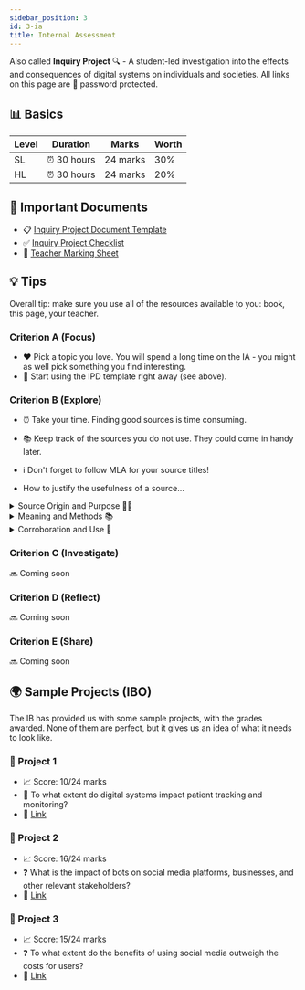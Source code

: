 ```yaml
---
sidebar_position: 3
id: 3-ia
title: Internal Assessment
---
```


Also called **Inquiry Project** 🔍 - A student-led investigation into the effects and consequences of digital systems on individuals and societies. All links on this page are 🔐 password protected.

## 📊 Basics

|Level| Duration | Marks | Worth | 
|------|-------|----|---|
| SL | ⏰ 30 hours| 24 marks | 30%|
| HL | ⏰ 30 hours| 24 marks | 20%|

## 📂 Important Documents
- 📋 [Inquiry Project Document Template](https://dcigroupadmin-my.sharepoint.com/:w:/g/personal/frederic_nevers_dulwich_org/EQfrkytsTk1DvNY4pKbN-MwBNfGeLycltCu7sc7be81grA?e=eenO5u)
- ✅ [Inquiry Project Checklist](https://dcigroupadmin-my.sharepoint.com/:b:/g/personal/frederic_nevers_dulwich_org/EScsgQb1VMRMlc3zRm9wabsBk5Qx5pBy058oLMfS1aAp8A?e=kkUhtd)
- 🎯 [Teacher Marking Sheet](https://dcigroupadmin-my.sharepoint.com/:b:/g/personal/frederic_nevers_dulwich_org/EdyVJE3VhntNhonixxw8xGQBmi6B98D3NRf2cAdOyr2mvg?e=0f9toH)

## 💡 Tips

Overall tip: make sure you use all of the resources available to you: book, this page, your teacher.

### Criterion A (Focus)
- ❤️ Pick a topic you love. You will spend a long time on the IA - you might as well pick something you find interesting.
- 📝 Start using the IPD template right away (see above).

### Criterion B (Explore)
- ⏰ Take your time. Finding good sources is time consuming.
- 📚 Keep track of the sources you do not use. They could come in handy later.
- ℹ Don't forget to follow MLA for your source titles!

- How to justify the usefulness of a source...
<details>
<summary>Source Origin and Purpose 🕵️‍♀️</summary>

- Identify the author or creator of the source and their background or expertise in the subject matter.
- Determine when and where the source was created or published.
- Determine the intended audience for the source.
- Identify the purpose of the source, such as to inform, persuade, entertain, or sell a product or idea.
- Consider any potential biases or motivations of the author or publisher that may influence the content.
- Does the context influence the writing?
- CRAAP (Currency, Relevance, Authority, Accuracy, Purpose) to evaluate the source's origin and purpose.
- Possible starter sentences
    - The source, [title], was published by a [reputable... publisher/platform] on [date].
    - The author of the source, [author name], is a [relevant background or expertise].
    - [Publisher/platform] is known for [brief description of reputation or focus].
    - The purpose of the source appears to be [inform/persuade/entertain/other].
    - The source is potentially biased towards..., because...

</details>

<details>
<summary>Meaning and Methods 📚</summary>

- Extract the main ideas, arguments, or information presented in the source.
- Identify the methods used to convey the information, such as text, images, videos, or interactive elements.
- Determine how the chosen methods contribute to the effectiveness of the source in conveying its meaning.
- Identify any limitations or strengths of the methods used.
- Possible starter sentences
    - The information presented in the source is [consistent/inconsistent] with [other sources/common knowledge] on the topic.
    - The source [corroborates/contradicts] [specific information] found in [other source(s)].
    - This source is useful for understanding [specific aspect of the topic] because [brief explanation].
    - However, the source does not address [specific aspect], which may require additional sources for a more comprehensive understanding.
    - The source fits into the broader context of [relevant field or subject] by [brief explanation].

</details>

<details>
<summary>Corroboration and Use 🤝</summary>

- Compare/contrast the information in the source with other reliable sources on the same topic.
- Identify any similarities or differences in the information presented across sources.
- Find out how the source corroborates or contradicts other sources, and the implications of this for the reliability of the information.
- How does the source contributes to your understanding of the topic and supports your inquiry.
- Consider the limitations of the source and any additional information that may be needed to fully address your inquiry.
- Possible starter sentences
    - The information presented in the source is [consistent/inconsistent] with [other sources/common knowledge] on the topic.
    - The source [corroborates/contradicts] [specific information] found in [other source(s)].
    - This source is useful for understanding [specific aspect of the topic] because [brief explanation].
    - However, the source does not address [specific aspect], which may require additional sources for a more comprehensive understanding.
    - The source fits into the broader context of [relevant field or subject] by [brief explanation].

</details>

### Criterion C (Investigate)
🔜 Coming soon

### Criterion D (Reflect)
🔜 Coming soon

### Criterion E (Share)
🔜 Coming soon


## 🌍 Sample Projects (IBO)
The IB has provided us with some sample projects, with the grades awarded. None of them are perfect, but it gives us an idea of what it needs to look like. 

### 📁 Project 1

- 📈 Score: 10/24 marks
- 🏥 To what extent do digital systems impact patient tracking and monitoring?
- 🔗 [Link](https://dcigroupadmin-my.sharepoint.com/:f:/g/personal/frederic_nevers_dulwich_org/EnUNqgiO92ZBrL1daBspPPQBRhBMiE5HZCiPZRJlUHcOoA?e=sL8ghO)

### 📁 Project 2

- 📈 Score: 16/24 marks
- ❓ What is the impact of bots on social media platforms, businesses, and other relevant stakeholders?
- 🔗 [Link](https://dcigroupadmin-my.sharepoint.com/:f:/g/personal/frederic_nevers_dulwich_org/EnXZE0ZTbJ5KgQSGEtdNwWcB6p87jMZBIcVzz2-w38lXFw?e=IcYUB7)

### 📁 Project 3

- 📈 Score: 15/24 marks
- ❓ To what extent do the benefits of using social media outweigh the costs for users?
- 🔗 [Link](https://dcigroupadmin-my.sharepoint.com/:f:/g/personal/frederic_nevers_dulwich_org/EvfuYe9pevtOoWyJ1wO-KugBduehujyRuzzXWQOwO1fEqg?e=tib6YV)


